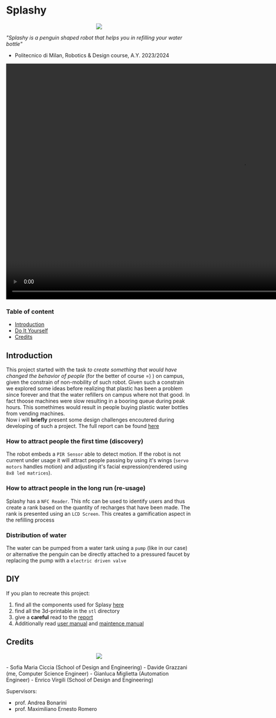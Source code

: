 # Splashy
<p align="center">
  <img src="https://github.com/user-attachments/assets/f5fed4ba-afbe-40ae-9c03-79528b048abe" />
</p>


*"Splashy is a penguin shaped robot that helps you in refilling your water bottle"*
- Politecnico di Milan, Robotics \& Design course, A.Y. 2023/2024





<div align="center">
  <video src="https://github.com/user-attachments/assets/b8be0e26-66e1-40f9-9cfe-064658929ba2" width="1280" />
</div>

### Table of content
- [Introduction](#introduction)
- [Do It Yourself](#diy)
- [Credits](#credits)

## Introduction
This project started with the task *to create something that would have changed the behavior of people* (for the better of course =) ) on campus, given the constrain of non-mobility of such robot. Given such a constrain we explored some ideas before realizing that plastic has been a problem since forever and that the water refillers on campus where not that good. In fact thoose machines were slow resulting in a booring queue during peak hours. This somethimes would result in people buying  plastic water bottles from vending machines.\
Now i will **briefly** present some design challenges encoutered during developing of such a project. The full report can be found [here](documentation/report.pdf)

### How to attract people the first time (discovery)
The robot embeds a `PIR Sensor` able to detect motion. If the robot is not current under usage it will attract people passing by using it's wings (`servo motors` handles motion) and adjusting it's facial expression(rendered using `8x8 led matrices`).

### How to attract people in the long run (re-usage)
Splashy has a `NFC Reader`. This nfc can be used to identify users and thus create a rank based on the quantity of recharges that have been made. The rank is presented using an `LCD Screen`. This creates a gamification aspect in the refilling process

### Distribution of water
The water can be pumped from a water tank using a `pump` (like in our case) or alternative the penguin can be directly attached to a pressured faucet by replacing the pump with a `electric driven valve` 

## DIY
If you plan to recreate this project:
1. find all the components used for Splasy [here](documentation/BOM.pdf)
2. find all the 3d-printable in the `stl` directory
3. give a **careful** read to the [report](documentation/report.pdf)
4. Additionally read [user manual](documentation/user_manual.pdf) and [maintence manual](documentation/maintence_manual.pdf)

## Credits
<p align="center">
  <img src="https://github.com/user-attachments/assets/9bc1cc19-a49e-4e46-a704-29662c4543e2" />
</p>
- Sofia Maria Ciccia (School of Design and Engineering)
- Davide Grazzani    (me, Computer Science Engineer)
- Gianluca Miglietta (Automation Engineer)
- Enrico Virgili     (School of Design and Engineering)

Supervisors:
- prof. Andrea Bonarini
- prof. Maximiliano Ernesto Romero
